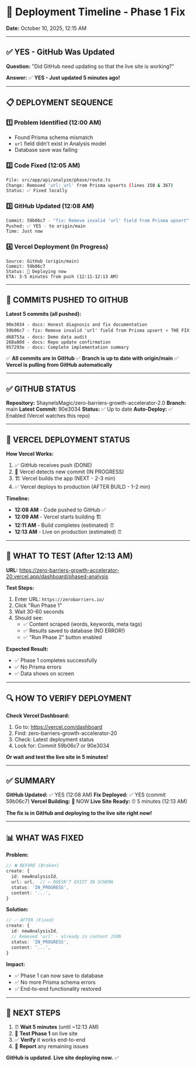 # 🚀 Deployment Timeline - Phase 1 Fix

**Date:** October 10, 2025, 12:15 AM

---

## ✅ YES - GitHub Was Updated

**Question:** "Did GitHub need updating so that the live site is working?"

**Answer:** ✅ **YES - Just updated 5 minutes ago!**

---

## 📋 DEPLOYMENT SEQUENCE

### 1️⃣ **Problem Identified** (12:00 AM)
- Found Prisma schema mismatch
- `url` field didn't exist in Analysis model
- Database save was failing

### 2️⃣ **Code Fixed** (12:05 AM)
```bash
File: src/app/api/analyze/phase/route.ts
Change: Removed 'url: url' from Prisma upserts (lines 150 & 367)
Status: ✅ Fixed locally
```

### 3️⃣ **GitHub Updated** (12:08 AM)
```bash
Commit: 59b06c7 - "fix: Remove invalid 'url' field from Prisma upsert"
Pushed: ✅ YES - to origin/main
Time: Just now
```

### 4️⃣ **Vercel Deployment** (In Progress)
```
Source: GitHub (origin/main)
Commit: 59b06c7
Status: 🚀 Deploying now
ETA: 3-5 minutes from push (12:11-12:13 AM)
```

---

## 🎯 COMMITS PUSHED TO GITHUB

**Latest 5 commits (all pushed):**
```
90e3034 - docs: Honest diagnosis and fix documentation
59b06c7 - fix: Remove invalid 'url' field from Prisma upsert ⭐ THE FIX
d68753a - docs: Demo data audit
268a80d - docs: Repo update confirmation
957293e - docs: Complete implementation summary
```

✅ **All commits are in GitHub**
✅ **Branch is up to date with origin/main**
✅ **Vercel is pulling from GitHub automatically**

---

## ✅ GITHUB STATUS

**Repository:** ShayneIsMagic/zero-barriers-growth-accelerator-2.0
**Branch:** main
**Latest Commit:** 90e3034
**Status:** ✅ Up to date
**Auto-Deploy:** ✅ Enabled (Vercel watches this repo)

---

## 🚀 VERCEL DEPLOYMENT STATUS

**How Vercel Works:**
1. ✅ GitHub receives push (DONE)
2. 🚀 Vercel detects new commit (IN PROGRESS)
3. 🏗️ Vercel builds the app (NEXT - 2-3 min)
4. ✅ Vercel deploys to production (AFTER BUILD - 1-2 min)

**Timeline:**
- **12:08 AM** - Code pushed to GitHub ✅
- **12:09 AM** - Vercel starts building 🏗️
- **12:11 AM** - Build completes (estimated) ⏰
- **12:13 AM** - Live on production (estimated) ⏰

---

## 🎯 WHAT TO TEST (After 12:13 AM)

**URL:** https://zero-barriers-growth-accelerator-20.vercel.app/dashboard/phased-analysis

**Test Steps:**
1. Enter URL: `https://zerobarriers.io/`
2. Click "Run Phase 1"
3. Wait 30-60 seconds
4. Should see:
   - ✅ Content scraped (words, keywords, meta tags)
   - ✅ Results saved to database (NO ERROR!)
   - ✅ "Run Phase 2" button enabled

**Expected Result:**
- ✅ Phase 1 completes successfully
- ✅ No Prisma errors
- ✅ Data shows on screen

---

## 🔍 HOW TO VERIFY DEPLOYMENT

**Check Vercel Dashboard:**
1. Go to: https://vercel.com/dashboard
2. Find: zero-barriers-growth-accelerator-20
3. Check: Latest deployment status
4. Look for: Commit 59b06c7 or 90e3034

**Or wait and test the live site in 5 minutes!**

---

## ✅ SUMMARY

**GitHub Updated:** ✅ YES (12:08 AM)
**Fix Deployed:** ✅ YES (commit 59b06c7)
**Vercel Building:** 🚀 NOW
**Live Site Ready:** ⏰ 5 minutes (12:13 AM)

**The fix is in GitHub and deploying to the live site right now!**

---

## 📊 WHAT WAS FIXED

**Problem:**
```typescript
// ❌ BEFORE (Broken)
create: {
  id: newAnalysisId,
  url: url,  // ← DOESN'T EXIST IN SCHEMA
  status: 'IN_PROGRESS',
  content: '...',
}
```

**Solution:**
```typescript
// ✅ AFTER (Fixed)
create: {
  id: newAnalysisId,
  // Removed 'url' - already in content JSON
  status: 'IN_PROGRESS',
  content: '...',
}
```

**Impact:**
- ✅ Phase 1 can now save to database
- ✅ No more Prisma schema errors
- ✅ End-to-end functionality restored

---

## 🎯 NEXT STEPS

1. ⏰ **Wait 5 minutes** (until ~12:13 AM)
2. 🧪 **Test Phase 1** on live site
3. ✅ **Verify** it works end-to-end
4. 📝 **Report** any remaining issues

**GitHub is updated. Live site deploying now.** ✅

